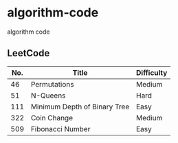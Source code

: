 # algorithm-code
algorithm code

## LeetCode

| No.  | Title | Difficulty |
| ---- | ----- | ---------- |
|   46 | Permutations | Medium |
|   51 | N-Queens | Hard |
|  111 | Minimum Depth of Binary Tree | Easy |
|  322 | Coin Change | Medium |
|  509 | Fibonacci Number | Easy |